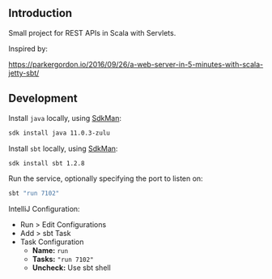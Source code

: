 ## Introduction

Small project for REST APIs in Scala with Servlets.

Inspired by:

<https://parkergordon.io/2016/09/26/a-web-server-in-5-minutes-with-scala-jetty-sbt/>

## Development

Install `java` locally, using [SdkMan]:

```bash
sdk install java 11.0.3-zulu
```

Install `sbt` locally, using [SdkMan]:

```bash
sdk install sbt 1.2.8
```

Run the service, optionally specifying the port to listen on:

```bash
sbt "run 7102"
```

IntelliJ Configuration:

* Run > Edit Configurations
* Add > sbt Task
* Task Configuration
    * **Name:** `run`
    * **Tasks:** `"run 7102"`
    * **Uncheck:** Use sbt shell 

[SdkMan]: https://sdkman.io/install
